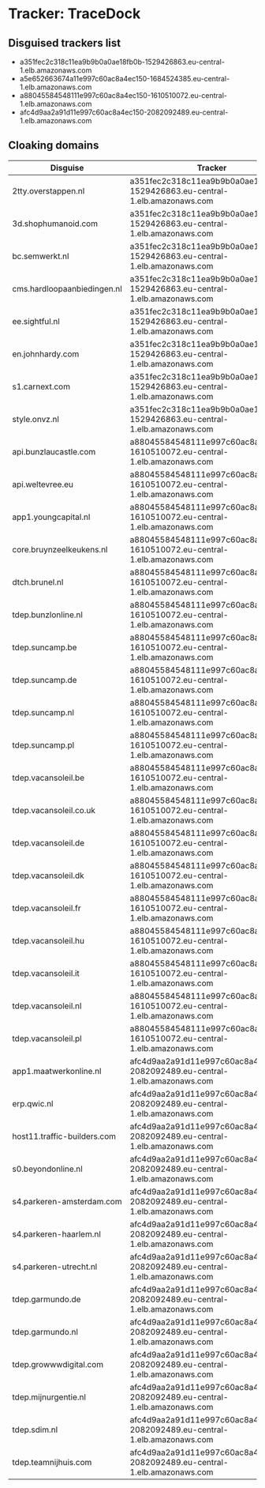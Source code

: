 # Tracker: TraceDock

## Disguised trackers list

* a351fec2c318c11ea9b9b0a0ae18fb0b-1529426863.eu-central-1.elb.amazonaws.com
* a5e652663674a11e997c60ac8a4ec150-1684524385.eu-central-1.elb.amazonaws.com
* a88045584548111e997c60ac8a4ec150-1610510072.eu-central-1.elb.amazonaws.com
* afc4d9aa2a91d11e997c60ac8a4ec150-2082092489.eu-central-1.elb.amazonaws.com

## Cloaking domains

| Disguise | Tracker |
| ---- | ---- |
| 2tty.overstappen.nl | a351fec2c318c11ea9b9b0a0ae18fb0b-1529426863.eu-central-1.elb.amazonaws.com |
| 3d.shophumanoid.com | a351fec2c318c11ea9b9b0a0ae18fb0b-1529426863.eu-central-1.elb.amazonaws.com |
| bc.semwerkt.nl | a351fec2c318c11ea9b9b0a0ae18fb0b-1529426863.eu-central-1.elb.amazonaws.com |
| cms.hardloopaanbiedingen.nl | a351fec2c318c11ea9b9b0a0ae18fb0b-1529426863.eu-central-1.elb.amazonaws.com |
| ee.sightful.nl | a351fec2c318c11ea9b9b0a0ae18fb0b-1529426863.eu-central-1.elb.amazonaws.com |
| en.johnhardy.com | a351fec2c318c11ea9b9b0a0ae18fb0b-1529426863.eu-central-1.elb.amazonaws.com |
| s1.carnext.com | a351fec2c318c11ea9b9b0a0ae18fb0b-1529426863.eu-central-1.elb.amazonaws.com |
| style.onvz.nl | a351fec2c318c11ea9b9b0a0ae18fb0b-1529426863.eu-central-1.elb.amazonaws.com |
| api.bunzlaucastle.com | a88045584548111e997c60ac8a4ec150-1610510072.eu-central-1.elb.amazonaws.com |
| api.weltevree.eu | a88045584548111e997c60ac8a4ec150-1610510072.eu-central-1.elb.amazonaws.com |
| app1.youngcapital.nl | a88045584548111e997c60ac8a4ec150-1610510072.eu-central-1.elb.amazonaws.com |
| core.bruynzeelkeukens.nl | a88045584548111e997c60ac8a4ec150-1610510072.eu-central-1.elb.amazonaws.com |
| dtch.brunel.nl | a88045584548111e997c60ac8a4ec150-1610510072.eu-central-1.elb.amazonaws.com |
| tdep.bunzlonline.nl | a88045584548111e997c60ac8a4ec150-1610510072.eu-central-1.elb.amazonaws.com |
| tdep.suncamp.be | a88045584548111e997c60ac8a4ec150-1610510072.eu-central-1.elb.amazonaws.com |
| tdep.suncamp.de | a88045584548111e997c60ac8a4ec150-1610510072.eu-central-1.elb.amazonaws.com |
| tdep.suncamp.nl | a88045584548111e997c60ac8a4ec150-1610510072.eu-central-1.elb.amazonaws.com |
| tdep.suncamp.pl | a88045584548111e997c60ac8a4ec150-1610510072.eu-central-1.elb.amazonaws.com |
| tdep.vacansoleil.be | a88045584548111e997c60ac8a4ec150-1610510072.eu-central-1.elb.amazonaws.com |
| tdep.vacansoleil.co.uk | a88045584548111e997c60ac8a4ec150-1610510072.eu-central-1.elb.amazonaws.com |
| tdep.vacansoleil.de | a88045584548111e997c60ac8a4ec150-1610510072.eu-central-1.elb.amazonaws.com |
| tdep.vacansoleil.dk | a88045584548111e997c60ac8a4ec150-1610510072.eu-central-1.elb.amazonaws.com |
| tdep.vacansoleil.fr | a88045584548111e997c60ac8a4ec150-1610510072.eu-central-1.elb.amazonaws.com |
| tdep.vacansoleil.hu | a88045584548111e997c60ac8a4ec150-1610510072.eu-central-1.elb.amazonaws.com |
| tdep.vacansoleil.it | a88045584548111e997c60ac8a4ec150-1610510072.eu-central-1.elb.amazonaws.com |
| tdep.vacansoleil.nl | a88045584548111e997c60ac8a4ec150-1610510072.eu-central-1.elb.amazonaws.com |
| tdep.vacansoleil.pl | a88045584548111e997c60ac8a4ec150-1610510072.eu-central-1.elb.amazonaws.com |
| app1.maatwerkonline.nl | afc4d9aa2a91d11e997c60ac8a4ec150-2082092489.eu-central-1.elb.amazonaws.com |
| erp.qwic.nl | afc4d9aa2a91d11e997c60ac8a4ec150-2082092489.eu-central-1.elb.amazonaws.com |
| host11.traffic-builders.com | afc4d9aa2a91d11e997c60ac8a4ec150-2082092489.eu-central-1.elb.amazonaws.com |
| s0.beyondonline.nl | afc4d9aa2a91d11e997c60ac8a4ec150-2082092489.eu-central-1.elb.amazonaws.com |
| s4.parkeren-amsterdam.com | afc4d9aa2a91d11e997c60ac8a4ec150-2082092489.eu-central-1.elb.amazonaws.com |
| s4.parkeren-haarlem.nl | afc4d9aa2a91d11e997c60ac8a4ec150-2082092489.eu-central-1.elb.amazonaws.com |
| s4.parkeren-utrecht.nl | afc4d9aa2a91d11e997c60ac8a4ec150-2082092489.eu-central-1.elb.amazonaws.com |
| tdep.garmundo.de | afc4d9aa2a91d11e997c60ac8a4ec150-2082092489.eu-central-1.elb.amazonaws.com |
| tdep.garmundo.nl | afc4d9aa2a91d11e997c60ac8a4ec150-2082092489.eu-central-1.elb.amazonaws.com |
| tdep.growwwdigital.com | afc4d9aa2a91d11e997c60ac8a4ec150-2082092489.eu-central-1.elb.amazonaws.com |
| tdep.mijnurgentie.nl | afc4d9aa2a91d11e997c60ac8a4ec150-2082092489.eu-central-1.elb.amazonaws.com |
| tdep.sdim.nl | afc4d9aa2a91d11e997c60ac8a4ec150-2082092489.eu-central-1.elb.amazonaws.com |
| tdep.teamnijhuis.com | afc4d9aa2a91d11e997c60ac8a4ec150-2082092489.eu-central-1.elb.amazonaws.com |